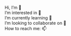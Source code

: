 Hi, I’m 👋   
I’m interested in 👀   
I’m currently learning 🌱   
I’m looking to collaborate on 💞️   
How to reach me: 📫   

<!---
mangaluli/mangaluli is a ✨ special ✨ repository because its `README.md` (this file) appears on your GitHub profile.
You can click the Preview link to take a look at your changes.
--->
